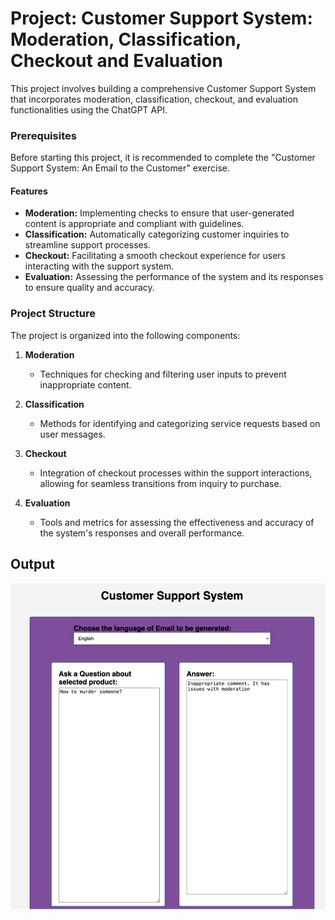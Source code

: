 # Project: Customer Support System: Moderation, Classification, Checkout and Evaluation

This project involves building a comprehensive Customer Support System that incorporates moderation, classification, checkout, and evaluation functionalities using the ChatGPT API.

### Prerequisites
Before starting this project, it is recommended to complete the "Customer Support System: An Email to the Customer" exercise.


#### Features
- **Moderation:** Implementing checks to ensure that user-generated content is appropriate and compliant with guidelines.
- **Classification:** Automatically categorizing customer inquiries to streamline support processes.
- **Checkout:** Facilitating a smooth checkout experience for users interacting with the support system.
- **Evaluation:** Assessing the performance of the system and its responses to ensure quality and accuracy.

### Project Structure
The project is organized into the following components:

1. **Moderation**
   - Techniques for checking and filtering user inputs to prevent inappropriate content.

2. **Classification**
   - Methods for identifying and categorizing service requests based on user messages.

3. **Checkout**
   - Integration of checkout processes within the support interactions, allowing for seamless transitions from inquiry to purchase.

4. **Evaluation**
   - Tools and metrics for assessing the effectiveness and accuracy of the system's responses and overall performance.

## Output
![System Output](images/CSS.png)


